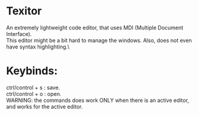 # Texitor
An extremely lightweight code editor, that uses MDI (Multiple Document Interface).\
This editor might be a bit hard to manage the windows. Also, does not even have syntax highlighting.\
# Keybinds:
ctrl/control + s : save.\
ctrl/control + o : open.\
WARNING: the commands does work ONLY when there is an active editor, and works for the active editor.

